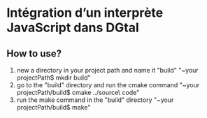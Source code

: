 # Intégration d’un interprète JavaScript dans DGtal
## How to use?
1. new a directory in your project path and name it "build" "~your projectPath$ mkdir build"
2. go to the "build" directory and run the cmake command "~your projectPath/build$ cmake ../source\ code"
3. run the make command in the "build" directory "~your projectPath/build$ make"
